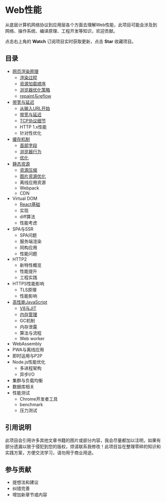 # Web性能

从底层计算机网络协议到应用层各个方面去理解Web性能，此项目可能会涉及到网络、操作系统、编译原理、工程开发等知识，欢迎贡献。

点击右上角的 **Watch** 订阅项目实时获取更新，点击 **Star** 收藏项目。

## 目录

* [网页渲染原理](/网页渲染原理/README.md)
    * [渲染过程](/网页渲染原理/渲染过程.md)
    * [资源加载顺序](/网页渲染原理/资源加载顺序.md)
    * [浏览器优化策略](/网页渲染原理/浏览器优化策略.md)
    * [repaint与reflow](/网页渲染原理/repaint与reflow.md)
* [带宽与延迟](/带宽与延迟/README.md)
    * [从输入URL开始](/带宽与延迟/从输入URL开始.md)
    * [带宽与延迟](/带宽与延迟/带宽与延迟.md)
    * [TCP协议细节](/带宽与延迟/TCP协议细节.md)
    * HTTP 1.x性能
    * 针对性优化
* [缓存机制](/缓存机制/README.md)
    * [首部字段](/缓存机制/首部字段.md)
    * [浏览器行为](/缓存机制/浏览器行为.md)
    * [优化](/缓存机制/优化.md)
* [静态资源](/静态资源/README.md)
    * [资源压缩](/静态资源/资源压缩.md)
    * [图片资源优化](/静态资源/图像优化.md)
    * 离线应用资源
    * Webpack
    * CDN
* Virtual DOM
    * [React基础](/虚拟DOM/React基础.md)
    * 实现
    * diff算法
    * 性能考虑
* SPA与SSR
    * SPA问题
    * 服务端渲染
    * 同构应用
    * 性能问题
* HTTP2
    * 新特性概览
    * 性能提升
    * 工程实践
* HTTPS性能影响
    * TLS原理
    * 性能影响
* [高性能JavaScript](/高性能JavaScript/README.md)
    * [V8与JIT](/高性能JavaScript/V8与JIT.md)
    * [内存管理](/高性能JavaScript/内存管理.md)
    * GC机制
    * 内存泄露
    * 算法与流程
    * Web worker
* WebAssembly
* PWA与离线应用
* 即时运用与P2P
* Node.js性能优化
    * 多进程架构
    * 异步I/O
* 集群与负载均衡
* 数据库相关
* 性能测试
    * Chrome开发者工具
    * benchmark
    * 压力测试

## 引用说明
此项目会引用许多其他文章书籍的图片或部分内容，我会尽量都加以注明，如果有部分遗漏以致于侵犯到您的版权，烦请联系我修改！此项目旨在整理零碎的知识和实践方案，方便交流学习，请勿用于商业用途。
## 参与贡献

* 提想法和建议
* 纠错完善
* 增加新章节或内容


